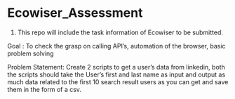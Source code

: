 # Ecowiser_Assessment

1. This repo will include the task information of Ecowiser to be submitted.

Goal : To check the grasp on calling API’s, automation of the browser, basic problem solving

Problem Statement: Create 2 scripts to get a user’s data from linkedin, both the scripts should take the User’s first and last name as input and output as much data related to the first 10 search result users as you can get and save them in the form of a csv.
